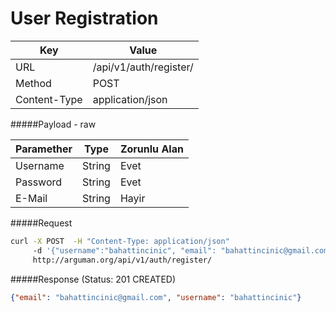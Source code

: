 User Registration
=======================

| Key             | Value              |
| ----------------|--------------------|
| URL             | /api/v1/auth/register/ |
| Method          | POST               |
| Content-Type    | application/json   |


#####Payload - raw

| Paramether    | Type     | Zorunlu Alan
| ------------- | ---------|-----------------------|
| Username      | String   | Evet                  |
| Password      | String   | Evet                  |
| E-Mail        | String   | Hayir                 |

#####Request

```bash
curl -X POST  -H "Content-Type: application/json"
     -d '{"username":"bahattincinic", "email": "bahattincinic@gmail.com", "password": "123456"}'
     http://arguman.org/api/v1/auth/register/
```

#####Response (Status: 201 CREATED)

```json
{"email": "bahattincinic@gmail.com", "username": "bahattincinic"}
```
